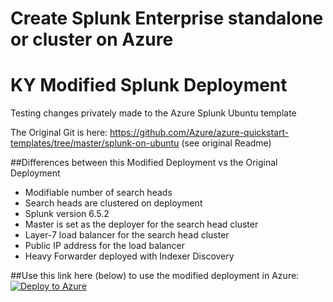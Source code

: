 # Create Splunk Enterprise standalone or cluster on Azure


# KY Modified Splunk Deployment
Testing changes privately made to the Azure Splunk Ubuntu template 

The Original Git is here:
https://github.com/Azure/azure-quickstart-templates/tree/master/splunk-on-ubuntu (see original Readme)

##Differences between this Modified Deployment vs the Original Deployment
* Modifiable number of search heads
* Search heads are clustered on deployment
* Splunk version 6.5.2
* Master is set as the deployer for the search head cluster
* Layer-7 load balancer for the search head cluster
* Public IP address for the load balancer
* Heavy Forwarder deployed with Indexer Discovery

##Use this link here (below) to use the modified deployment in Azure:
<a href="https://portal.azure.com/#create/Microsoft.Template/uri/https%3A%2F%2Fraw.githubusercontent.com%2Fbravoka%2Fazure-quickstart-templates%2Fmaster%2Fsplunk-on-ubuntu%2Fazuredeploy.json"><img src="https://camo.githubusercontent.com/8305b5cc13691600fbda2c857999c4153bee5e43/68747470733a2f2f617a7572656465706c6f792e6e65742f6465706c6f79627574746f6e2e706e67" alt="Deploy to Azure" data-canonical-src="https://azuredeploy.net/deploybutton.png" style="max-width:100%;"></a>

